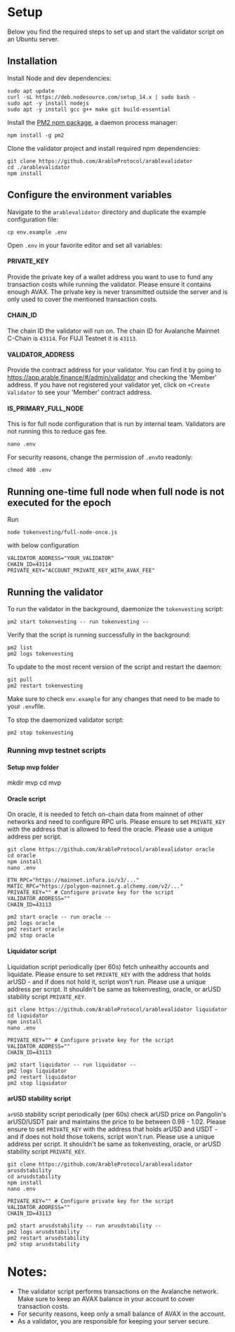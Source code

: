 # Setup

Below you find the required steps to set up and start the validator script on an Ubuntu server.

## Installation

Install Node and dev dependencies:

```
sudo apt update
curl -sL https://deb.nodesource.com/setup_14.x | sudo bash -
sudo apt -y install nodejs
sudo apt -y install gcc g++ make git build-essential
```

Install the [PM2 npm package](https://pm2.keymetrics.io/), a daemon process manager:

```
npm install -g pm2
```

Clone the validator project and install required npm dependencies:

```
git clone https://github.com/ArableProtocol/arablevalidator
cd ./arablevalidator
npm install
```

## Configure the environment variables

Navigate to the `arablevalidator` directory and duplicate the example configuration file:

```
cp env.example .env
```

Open `.env` in your favorite editor and set all variables:

#### PRIVATE_KEY

Provide the private key of a wallet address you want to use to fund any transaction costs while running the validator. Please ensure it contains enough AVAX.
The private key is never transmitted outside the server and is only used to cover the mentioned transaction costs.

#### CHAIN_ID

The chain ID the validator will run on. The chain ID for Avalanche Mainnet C-Chain is `43114`. For FUJI Testnet it is `43113`.

#### VALIDATOR_ADDRESS

Provide the contract address for your validator. You can find it by going to https://app.arable.finance/#/admin/validator and checking the 'Member' address. If you have not registered your validator yet, click on `+Create Validator` to see your 'Member' contract address.

#### IS_PRIMARY_FULL_NODE

This is for full node configuration that is run by internal team. Validators are not running this to reduce gas fee.

```
nano .env
```

For security reasons, change the permission of `.env`to readonly:

```
chmod 400 .env
```

## Running one-time full node when full node is not executed for the epoch

Run

```
node tokenvesting/full-node-once.js
```

with below configuration

```
VALIDATOR_ADDRESS="YOUR_VALIDATOR"
CHAIN_ID=43114
PRIVATE_KEY="ACCOUNT_PRIVATE_KEY_WITH_AVAX_FEE"
```

## Running the validator

To run the validator in the background, daemonize the `tokenvesting` script:

```
pm2 start tokenvesting -- run tokenvesting --
```

Verify that the script is running successfully in the background:

```
pm2 list
pm2 logs tokenvesting
```

To update to the most recent version of the script and restart the daemon:

```
git pull
pm2 restart tokenvesting
```

Make sure to check `env.example` for any changes that need to be made to your `.env`file.

To stop the daemonized validator script:

```
pm2 stop tokenvesting
```

### Running mvp testnet scripts

#### Setup mvp folder

mkdir mvp
cd mvp

#### Oracle script

On oracle, it is needed to fetch on-chain data from mainnet of other networks and need to configure RPC urls.
Please ensure to set `PRIVATE_KEY` with the address that is allowed to feed the oracle.
Please use a unique address per script.

```
git clone https://github.com/ArableProtocol/arablevalidator oracle
cd oracle
npm install
nano .env
```

```
ETH_RPC="https://mainnet.infura.io/v3/..."
MATIC_RPC="https://polygon-mainnet.g.alchemy.com/v2/..."
PRIVATE_KEY="" # Configure private key for the script
VALIDATOR_ADDRESS=""
CHAIN_ID=43113
```

```
pm2 start oracle -- run oracle --
pm2 logs oracle
pm2 restart oracle
pm2 stop oracle
```

#### Liquidator script

Liquidation script periodically (per 60s) fetch unhealthy accounts and liquidate.
Please ensure to set `PRIVATE_KEY` with the address that holds arUSD - and if does not hold it, script won't run.
Please use a unique address per script. It shouldn't be same as tokenvesting, oracle, or arUSD stability script `PRIVATE_KEY`.

```
git clone https://github.com/ArableProtocol/arablevalidator liquidator
cd liquidator
npm install
nano .env
```

```
PRIVATE_KEY="" # Configure private key for the script
VALIDATOR_ADDRESS=""
CHAIN_ID=43113
```

```
pm2 start liquidator -- run liquidator --
pm2 logs liquidator
pm2 restart liquidator
pm2 stop liquidator
```

#### arUSD stability script

`arUSD` stability script periodically (per 60s) check arUSD price on Pangolin's arUSD/USDT pair and maintains the price to be between 0.98 - 1.02.
Please ensure to set `PRIVATE_KEY` with the address that holds arUSD and USDT - and if does not hold those tokens, script won't run.
Please use a unique address per script. It shouldn't be same as tokenvesting, oracle, or arUSD stability script `PRIVATE_KEY`.

```
git clone https://github.com/ArableProtocol/arablevalidator arusdstability
cd arusdstability
npm install
nano .env
```

```
PRIVATE_KEY="" # Configure private key for the script
VALIDATOR_ADDRESS=""
CHAIN_ID=43113
```

```
pm2 start arusdstability -- run arusdstability --
pm2 logs arusdstability
pm2 restart arusdstability
pm2 stop arusdstability
```

# Notes:

- The validator script performs transactions on the Avalanche network. Make sure to keep an AVAX balance in your account to cover transaction costs.
- For security reasons, keep only a small balance of AVAX in the account.
- As a validator, you are responsible for keeping your server secure.
